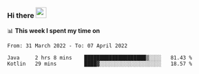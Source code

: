 ### Hi there <a href="https://www.gautamkrishnar.com/"><img src="https://media.giphy.com/media/hvRJCLFzcasrR4ia7z/giphy.gif" width="25px"></a>

📊 **This week I spent my time on**

<!--START_SECTION:waka-->

```text
From: 31 March 2022 - To: 07 April 2022

Java     2 hrs 8 mins    ████████████████████▒░░░░   81.43 %
Kotlin   29 mins         ████▓░░░░░░░░░░░░░░░░░░░░   18.57 %
```

<!--END_SECTION:waka-->
